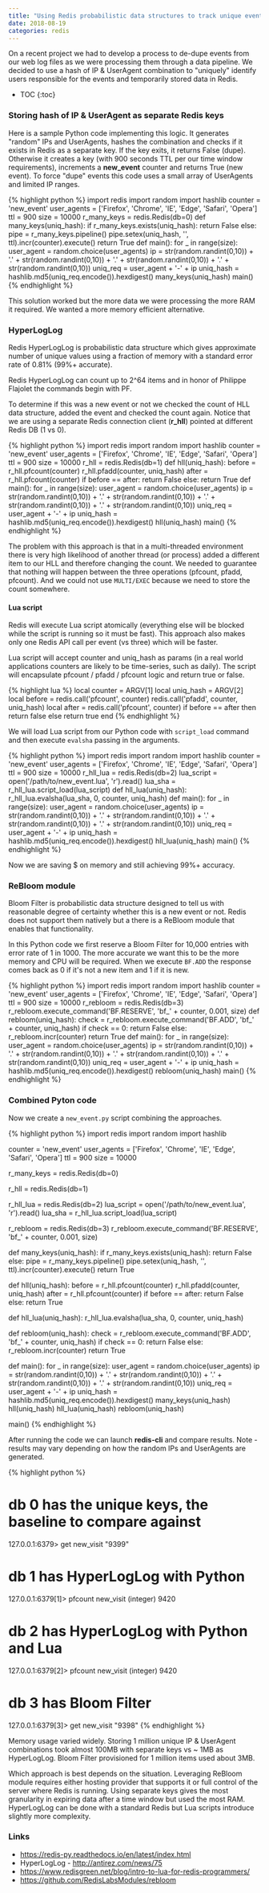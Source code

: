 ```yaml
---
title: "Using Redis probabilistic data structures to track unique events"
date: 2018-08-19
categories: redis
---
```


On a recent project we had to develop a process to  de-dupe events from our web log files as we were processing them through a data pipeline.  We decided to use a hash of IP & UserAgent combination to "uniquely" identify users responsible for the events and temporarily stored data in Redis.  

* TOC
{:toc}

### Storing hash of IP & UserAgent as separate Redis keys

Here is a sample Python code implementing this logic.  It generates "random" IPs and UserAgents, hashes the combination and checks if it exists in Redis as a separate key.  If the key exits, it returns False (dupe).  Otherwise it creates a key (with 900 seconds TTL per our time window requirements), increments a **new_event** counter and returns True (new event).  To force "dupe" events this code uses a small array of UserAgents and limited IP ranges.

{% highlight python %}
import redis
import random
import hashlib
counter = 'new_event'
user_agents = ['Firefox', 'Chrome', 'IE', 'Edge', 'Safari', 'Opera']
ttl = 900
size = 10000
r_many_keys = redis.Redis(db=0)
def many_keys(uniq_hash):
    if r_many_keys.exists(uniq_hash):
        return False
    else:
        pipe = r_many_keys.pipeline()
        pipe.setex(uniq_hash, '', ttl).incr(counter).execute()
        return True
def main():
    for _ in range(size):
        user_agent = random.choice(user_agents)
        ip = str(random.randint(0,10)) + '.' + str(random.randint(0,10)) +
          '.' + str(random.randint(0,10)) + '.' + str(random.randint(0,10))
        uniq_req = user_agent + '-' + ip
        uniq_hash = hashlib.md5(uniq_req.encode()).hexdigest()
        many_keys(uniq_hash)
main()
{% endhighlight %}

This solution worked but the more data we were processing the more RAM it required.  We wanted a more memory efficient alternative.  

### HyperLogLog

Redis HyperLogLog is probabilistic data structure which gives approximate number of unique values using a fraction of memory with a standard error rate of 0.81% (99%+ accurate).  

Redis HyperLogLog can count up to 2^64 items and in honor of Philippe Flajolet the commands begin with PF.

To determine if this was a new event or not we checked the count of HLL data structure, added the event and checked the count again.  Notice that we are using a separate Redis connection client (**r_hll**) pointed at different Redis DB (1 vs 0).  

{% highlight python %}
import redis
import random
import hashlib
counter = 'new_event'
user_agents = ['Firefox', 'Chrome', 'IE', 'Edge', 'Safari', 'Opera']
ttl = 900
size = 10000
r_hll = redis.Redis(db=1)
def hll(uniq_hash):
    before = r_hll.pfcount(counter)
    r_hll.pfadd(counter, uniq_hash)
    after = r_hll.pfcount(counter)
    if before == after:
        return False
    else:
        return True
def main():
    for _ in range(size):
        user_agent = random.choice(user_agents)
        ip = str(random.randint(0,10)) + '.' + str(random.randint(0,10)) +
          '.' + str(random.randint(0,10)) + '.' + str(random.randint(0,10))
        uniq_req = user_agent + '-' + ip
        uniq_hash = hashlib.md5(uniq_req.encode()).hexdigest()
        hll(uniq_hash)
main()
{% endhighlight %}

The problem with this approach is that in a multi-threaded environment there is very high likelihood of another thread (or process) added a different item to our HLL and therefore changing the count.  We needed to guarantee that nothing will happen between the three operations (pfcount, pfadd, pfcount).  And we could not use `MULTI/EXEC` because we need to store the count somewhere.  

#### Lua script

Redis will execute Lua script atomically (everything else will be blocked while the script is running so it must be fast).  This approach also makes only one Redis API call per event (vs three) which will be faster.

Lua script will accept counter and uniq_hash as params (in a real world applications counters are likely to be time-series, such as daily).  The script will encapsulate pfcount / pfadd / pfcount logic and return true or false.  

{% highlight lua %}
local counter = ARGV[1]
local uniq_hash = ARGV[2]
local before = redis.call('pfcount', counter)
redis.call('pfadd', counter, uniq_hash)
local after = redis.call('pfcount', counter)
if before == after then
  return false
else
  return true
end
{% endhighlight %}

We will load Lua script from our Python code with `script_load` command and then execute `evalsha` passing in the arguments.  

{% highlight python %}
import redis
import random
import hashlib
counter = 'new_event'
user_agents = ['Firefox', 'Chrome', 'IE', 'Edge', 'Safari', 'Opera']
ttl = 900
size = 10000
r_hll_lua = redis.Redis(db=2)
lua_script = open('/path/to/new_event.lua', 'r').read()
lua_sha = r_hll_lua.script_load(lua_script)
def hll_lua(uniq_hash):
    r_hll_lua.evalsha(lua_sha, 0, counter, uniq_hash)
def main():
    for _ in range(size):
        user_agent = random.choice(user_agents)
        ip = str(random.randint(0,10)) + '.' + str(random.randint(0,10)) +
          '.' + str(random.randint(0,10)) + '.' + str(random.randint(0,10))
        uniq_req = user_agent + '-' + ip
        uniq_hash = hashlib.md5(uniq_req.encode()).hexdigest()
        hll_lua(uniq_hash)
main()
{% endhighlight %}

Now we are saving $ on memory and still achieving 99%+ accuracy.  

### ReBloom module

Bloom Filter is probabilistic data structure designed to tell us with reasonable degree of certainty whether this is a new event or not.  Redis does not support them natively but a there is a ReBloom module that enables that functionality.  

In this Python code we first reserve a Bloom Filter for 10,000 entries with error rate of 1 in 1000.  The more accurate we want this to be the more memory and CPU will be required.  When we execute `BF.ADD` the response comes back as 0 if it's not a new item and 1 if it is new.  

{% highlight python %}
import redis
import random
import hashlib
counter = 'new_event'
user_agents = ['Firefox', 'Chrome', 'IE', 'Edge', 'Safari', 'Opera']
ttl = 900
size = 10000
r_rebloom = redis.Redis(db=3)
r_rebloom.execute_command('BF.RESERVE', 'bf_' + counter, 0.001, size)
def rebloom(uniq_hash):
    check = r_rebloom.execute_command('BF.ADD', 'bf_' + counter, uniq_hash)
    if check == 0:
        return False
    else:
        r_rebloom.incr(counter)
        return True
def main():
    for _ in range(size):
        user_agent = random.choice(user_agents)
        ip = str(random.randint(0,10)) + '.' + str(random.randint(0,10)) +
          '.' + str(random.randint(0,10)) + '.' + str(random.randint(0,10))
        uniq_req = user_agent + '-' + ip
        uniq_hash = hashlib.md5(uniq_req.encode()).hexdigest()
        rebloom(uniq_hash)
main()
{% endhighlight %}

### Combined Pyton code

Now we create a `new_event.py` script combining the approaches.  

{% highlight python %}
import redis
import random
import hashlib

counter = 'new_event'
user_agents = ['Firefox', 'Chrome', 'IE', 'Edge', 'Safari', 'Opera']
ttl = 900
size = 10000

r_many_keys = redis.Redis(db=0)

r_hll = redis.Redis(db=1)

r_hll_lua = redis.Redis(db=2)
lua_script = open('/path/to/new_event.lua', 'r').read()
lua_sha = r_hll_lua.script_load(lua_script)

r_rebloom = redis.Redis(db=3)
r_rebloom.execute_command('BF.RESERVE', 'bf_' + counter, 0.001, size)

def many_keys(uniq_hash):
    if r_many_keys.exists(uniq_hash):
        return False
    else:
        pipe = r_many_keys.pipeline()
        pipe.setex(uniq_hash, '', ttl).incr(counter).execute()
        return True

def hll(uniq_hash):
    before = r_hll.pfcount(counter)
    r_hll.pfadd(counter, uniq_hash)
    after = r_hll.pfcount(counter)
    if before == after:
        return False
    else:
        return True

def hll_lua(uniq_hash):
    r_hll_lua.evalsha(lua_sha, 0, counter, uniq_hash)

def rebloom(uniq_hash):
    check = r_rebloom.execute_command('BF.ADD', 'bf_' + counter, uniq_hash)
    if check == 0:
        return False
    else:
        r_rebloom.incr(counter)
        return True

def main():
    for _ in range(size):
        user_agent = random.choice(user_agents)
        ip = str(random.randint(0,10)) + '.' + str(random.randint(0,10)) +
          '.' + str(random.randint(0,10)) + '.' + str(random.randint(0,10))
        uniq_req = user_agent + '-' + ip
        uniq_hash = hashlib.md5(uniq_req.encode()).hexdigest()
        many_keys(uniq_hash)
        hll(uniq_hash)
        hll_lua(uniq_hash)
        rebloom(uniq_hash)

main()
{% endhighlight %}

After running the code we can launch **redis-cli** and compare results.  Note - results may vary depending on how the random IPs and UserAgents are generated.  

{% highlight python %}
# db 0 has the unique keys, the baseline to compare against
127.0.0.1:6379> get new_visit
"9399"
# db 1 has HyperLogLog with Python
127.0.0.1:6379[1]> pfcount new_visit
(integer) 9420
# db 2 has HyperLogLog with Python and Lua
127.0.0.1:6379[2]> pfcount new_visit
(integer) 9420
# db 3 has Bloom Filter
127.0.0.1:6379[3]> get new_visit
"9398"
{% endhighlight %}

Memory usage varied widely.  Storing 1 million unique IP & UserAgent combinations took almost 100MB with separate keys vs ~ 1MB as HyperLogLog.  Bloom Filter provisioned for 1 million items used about 3MB.  

Which approach is best depends on the situation.  Leveraging ReBloom module requires either hosting provider that supports it or full control of the server where Redis is running.  Using separate keys gives the most granularity in expiring data after a time window but used the most RAM.  HyperLogLog can be done with a standard Redis but Lua scripts introduce slightly more complexity.  

### Links
* https://redis-py.readthedocs.io/en/latest/index.html
* HyperLogLog - http://antirez.com/news/75
* https://www.redisgreen.net/blog/intro-to-lua-for-redis-programmers/
* https://github.com/RedisLabsModules/rebloom
